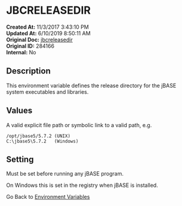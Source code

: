 # JBCRELEASEDIR

**Created At:** 11/3/2017 3:43:10 PM  
**Updated At:** 6/10/2019 8:50:11 AM  
**Original Doc:** [jbcreleasedir](https://docs.jbase.com/41717-environment-variables/jbcreleasedir)  
**Original ID:** 284166  
**Internal:** No  

## Description

This environment variable defines the release directory for the jBASE system executables and libraries.

## Values

A valid explicit file path or symbolic link to a valid path, e.g.

```
/opt/jbase5/5.7.2 (UNIX)
C:\jbase5\5.7.2   (Windows)
```

## Setting

Must be set before running any jBASE program.

On Windows this is set in the registry when jBASE is installed.

Go Back to [Environment Variables](./../README.md)
